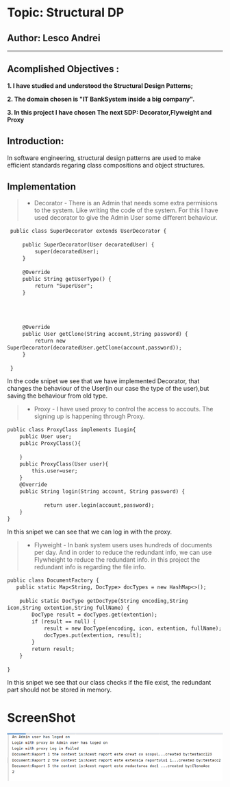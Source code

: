# Topic: Structural DP
## Author: Lesco Andrei
------
## Acomplished Objectives :
__1. I have studied and understood the Structural Design Patterns;__

__2. The domain chosen is "IT BankSystem inside a big company".__

__3. In this project I have chosen The next SDP: Decorator,Flyweight and Proxy__
## Introduction:
In software engineering, structural design patterns are used to make efficient standards regaring class compositions and object structures.

## Implementation
> * Decorator - There is an Admin that needs some extra permisions to the system. Like writing the code of the system.
For this I have used decorator to give the Admin User some different behaviour.
        
     public class SuperDecorator extends UserDecorator {
     
         public SuperDecorator(User decoratedUser) {
             super(decoratedUser);
         }
     
         @Override
         public String getUserType() {
             return "SuperUser";
         }
         
         
     
     
         @Override
         public User getClone(String account,String password) {
             return new SuperDecorator(decoratedUser.getClone(account,password));
         }
     
     }
 In the code snipet we see that we have implemented Decorator, that changes the behaviour of the User(in our case the type of the user),but saving the behaviour from old type.
 


> * Proxy - I have used proxy to control the access to accouts.
The signing up is happening through Proxy.
        
    public class ProxyClass implements ILogin{
        public User user;
        public ProxyClass(){
    
        }
        public ProxyClass(User user){
            this.user=user;
        }
        @Override
        public String login(String account, String password) {
           
                return user.login(account,password);
        }
    }
In this snipet we can see that we can log in with the proxy.

> * Flyweight - In bank system users uses hundreds of documents per day. And in order to reduce the  redundant info, we can use Flywheight to reduce the redundant info.
in this project the redundant info is regarding the file info.
    
    public class DocumentFactory {
       public static Map<String, DocType> docTypes = new HashMap<>();
    
        public static DocType getDocType(String encoding,String icon,String extention,String fullName) {
            DocType result = docTypes.get(extention);
            if (result == null) {
                result = new DocType(encoding, icon, extention, fullName);
                docTypes.put(extention, result);
            }
            return result;
        }
    
    }
In this snipet we see that our class checks if the file exist, the redundant part should not be stored in memory.

# ScreenShot

![Img](../../../Capture.PNG)


